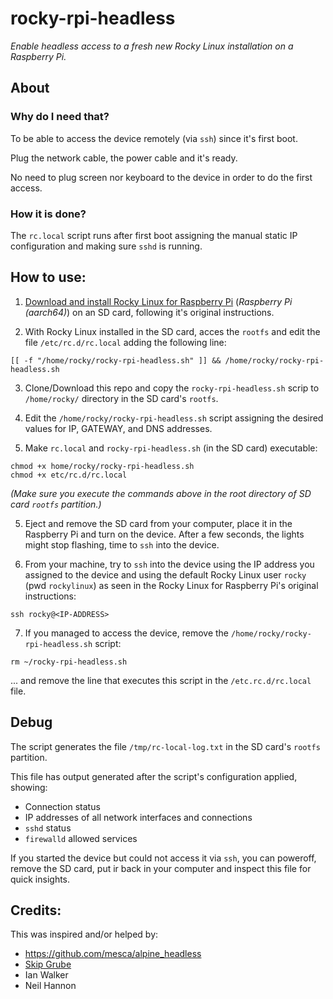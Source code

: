 # rocky-rpi-headless

_Enable headless access to a fresh new Rocky Linux installation on a Raspberry Pi._

## About

### Why do I need that?

To be able to access the device remotely (via `ssh`) since it's first boot.

Plug the network cable, the power cable and it's ready.

No need to plug screen nor keyboard to the device in order to do the first access.

### How it is done? 

The `rc.local` script runs after first boot assigning the manual static IP configuration and making sure `sshd` is running.

## How to use:

1. [Download and install Rocky Linux for Raspberry Pi](https://rockylinux.org/alternative-images) (_Raspberry Pi (aarch64)_) on an SD card, following it's original instructions.

2. With Rocky Linux installed in the SD card, acces the `rootfs` and edit the file `/etc/rc.d/rc.local` adding the following line:

```
[[ -f "/home/rocky/rocky-rpi-headless.sh" ]] && /home/rocky/rocky-rpi-headless.sh
```

3. Clone/Download this repo and copy the `rocky-rpi-headless.sh` scrip to `/home/rocky/` directory in the SD card's `rootfs`.

4. Edit the `/home/rocky/rocky-rpi-headless.sh` script assigning the desired values for IP, GATEWAY, and DNS addresses. 

4. Make `rc.local` and `rocky-rpi-headless.sh` (in the SD card) executable:
```
chmod +x home/rocky/rocky-rpi-headless.sh
chmod +x etc/rc.d/rc.local
```
_(Make sure you execute the commands above in the root directory of SD card `rootfs` partition.)_

5. Eject and remove the SD card from your computer, place it in the Raspberry Pi and turn on the device. After a few seconds, the lights might stop flashing, time to `ssh` into the device.

6. From your machine, try to `ssh` into the device using the IP address you assigned to the device and using the default Rocky Linux user `rocky` (pwd `rockylinux`) as seen in the Rocky Linux for Raspberry Pi's original instructions:

`ssh rocky@<IP-ADDRESS>`

7. If you managed to access the device, remove the `/home/rocky/rocky-rpi-headless.sh` script:

```
rm ~/rocky-rpi-headless.sh
```
... and remove the line that executes this script in the `/etc.rc.d/rc.local` file.

## Debug

The script generates the file `/tmp/rc-local-log.txt` in the SD card's `rootfs` partition.

This file has output generated after the script's configuration applied, showing:

- Connection status
- IP addresses of all network interfaces and connections
- `sshd` status
- `firewalld` allowed services

If you started the device but could not access it via `ssh`, you can poweroff, remove the SD card, put ir back in your computer and inspect this file for quick insights.

## Credits:

This was inspired and/or helped by:

- https://github.com/mesca/alpine_headless
- [Skip Grube](https://git.rockylinux.org/skip)
- Ian Walker
- Neil Hannon
